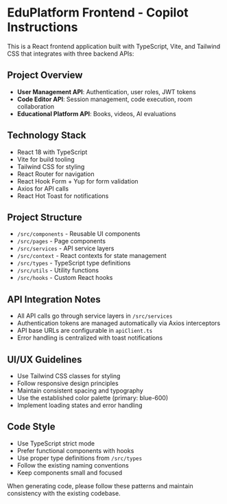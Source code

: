 <!-- Use this file to provide workspace-specific custom instructions to Copilot. For more details, visit https://code.visualstudio.com/docs/copilot/copilot-customization#_use-a-githubcopilotinstructionsmd-file -->

# EduPlatform Frontend - Copilot Instructions

This is a React frontend application built with TypeScript, Vite, and Tailwind CSS that integrates with three backend APIs:

## Project Overview
- **User Management API**: Authentication, user roles, JWT tokens
- **Code Editor API**: Session management, code execution, room collaboration  
- **Educational Platform API**: Books, videos, AI evaluations

## Technology Stack
- React 18 with TypeScript
- Vite for build tooling
- Tailwind CSS for styling
- React Router for navigation
- React Hook Form + Yup for form validation
- Axios for API calls
- React Hot Toast for notifications

## Project Structure
- `/src/components` - Reusable UI components
- `/src/pages` - Page components
- `/src/services` - API service layers
- `/src/context` - React contexts for state management
- `/src/types` - TypeScript type definitions
- `/src/utils` - Utility functions
- `/src/hooks` - Custom React hooks

## API Integration Notes
- All API calls go through service layers in `/src/services`
- Authentication tokens are managed automatically via Axios interceptors
- API base URLs are configurable in `apiClient.ts`
- Error handling is centralized with toast notifications

## UI/UX Guidelines
- Use Tailwind CSS classes for styling
- Follow responsive design principles
- Maintain consistent spacing and typography
- Use the established color palette (primary: blue-600)
- Implement loading states and error handling

## Code Style
- Use TypeScript strict mode
- Prefer functional components with hooks
- Use proper type definitions from `/src/types`
- Follow the existing naming conventions
- Keep components small and focused

When generating code, please follow these patterns and maintain consistency with the existing codebase.
